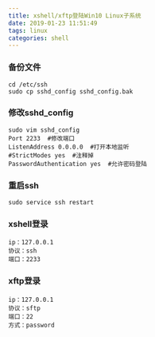 ```yaml
---
title: xshell/xftp登陆Win10 Linux子系统
date: 2019-01-23 11:51:49
tags: linux
categories: shell
---
```


### 备份文件

   ```shell
   cd /etc/ssh
   sudo cp sshd_config sshd_config.bak
   ```

<!--more-->

### 修改sshd_config

   ```shell
   sudo vim sshd_config
   Port 2233  #修改端口
   ListenAddress 0.0.0.0  #打开本地监听
   #StrictModes yes  #注释掉
   PasswordAuthentication yes  #允许密码登陆
   ```

### 重启ssh

   `sudo service ssh restart`

### xshell登录

   ```shell
   ip：127.0.0.1
   协议：ssh
   端口：2233
   ```
   
### xftp登录

   ```shell
   ip：127.0.0.1
   协议：sftp
   端口：22
   方式：password
   ```
